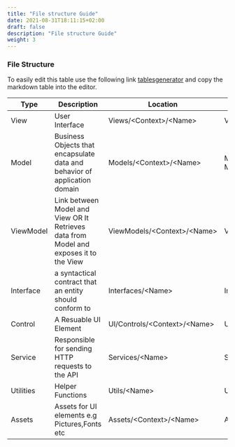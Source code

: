 ```yaml
---
title: "File structure Guide"
date: 2021-08-31T18:11:15+02:00
draft: false
description: "File structure Guide"
weight: 3
---
```


### File Structure

To easily edit this table use the following link [tablesgenerator](https://www.tablesgenerator.com/markdown_tables#) and copy the markdown table into the editor.

| Type      | Description                                                                            | Location                       | Example                                                        |
| --------- | -------------------------------------------------------------------------------------- | ------------------------------ | -------------------------------------------------------------- |
| View      | User Interface                                                                         | Views/\<Context>/\<Name>       | Views/Auth/Login.xaml                                          |
| Model     | Business Objects that encapsulate data and behavior of application domain              | Models/\<Context>/\<Name>      | Models/Employee/EmployeeMail.cs Models/Employee/EmployeeObj.cs |
| ViewModel | Link between Model and View OR It Retrieves data from Model and exposes it to the View | ViewModels/\<Context>/\<Name>  | ViewModels/Auth/LoginViewModel.cs                              |
| Interface | a syntactical contract that an entity should conform to                                | Interfaces/\<Name>             | Interfaces/User                                                |
| Control   | A Resuable UI Element                                                                  | UI/Controls/\<Context>/\<Name> | UI/Controls/Button/FlatButton.xaml                             |
| Service   | Responsible for sending HTTP requests to the API                                       | Services/\<Name>               | Services/Auth                                                  |
| Utilities | Helper Functions                                                                       | Utils/\<Name>                  | Utils/Case.cs                                                  |
| Assets    | Assets for UI elements e.g Pictures,Fonts etc                                          | Assets/\<Context>/\<Name>      | Assets/Fonts/Robot.Thin.tff                                    |
